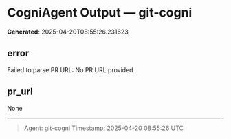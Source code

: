 # CogniAgent Output — git-cogni

**Generated**: 2025-04-20T08:55:26.231623

## error
Failed to parse PR URL: No PR URL provided

## pr_url
None

---
> Agent: git-cogni
> Timestamp: 2025-04-20 08:55:26 UTC